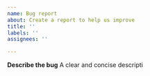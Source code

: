 ```yaml
---
name: Bug report
about: Create a report to help us improve
title: ''
labels: ''
assignees: ''

---
```


**Describe the bug**
A clear and concise descripti